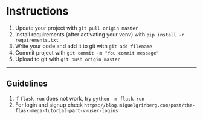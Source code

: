 # Instructions
1. Update your project with 
`git pull origin master`
2. Install requirements (after activating your venv) with `pip install -r requirements.txt`
3. Write your code and add it to git with `git add filename`
4. Commit project with `git commit -m "You commit message"`
5. Upload to git with `git push origin master`
<hr>

## Guidelines 
1. If `flask run` does not work, try `python -m flask run` 
2. For login and signup check `https://blog.miguelgrinberg.com/post/the-flask-mega-tutorial-part-v-user-logins`
